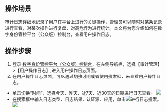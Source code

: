 ## 操作场景
审计日志详细地记录了用户在平台上进行的关键操作，管理员可以随时对某条记录进行查看，对某次操作进行复盘，对高危行为进行统计。本文将为您介绍如何在数字身份管控平台（公众版）控制台，查看用户操作日志。

## 操作步骤
1. 登录 [数字身份管控平台（公众版）控制台](https://console.cloud.tencent.com/ciam)，在左侧导航栏，选择【审计管理】>【用户操作日志】,进入用户操作日志页面。
2. 在用户操作日志页面，可以通过切换时间或者使用搜索框，来查看用户操作日志。
 - 单击切换“时间”，选择今天、昨天、近7天、近30天的日期进行日志查看。
 ![](https://main.qcloudimg.com/raw/becb86865a22f5e6d9ef1e4c813da863.png)
 - 在搜索框中输入日志类型、日志结果、认证源、应用，单击![](https://main.qcloudimg.com/raw/af306b823b11c43d32888a04841864a1.png)进行日志搜索。
 ![](https://main.qcloudimg.com/raw/93323a6479b6f5e84a81e9987e64a1eb.png)
 

